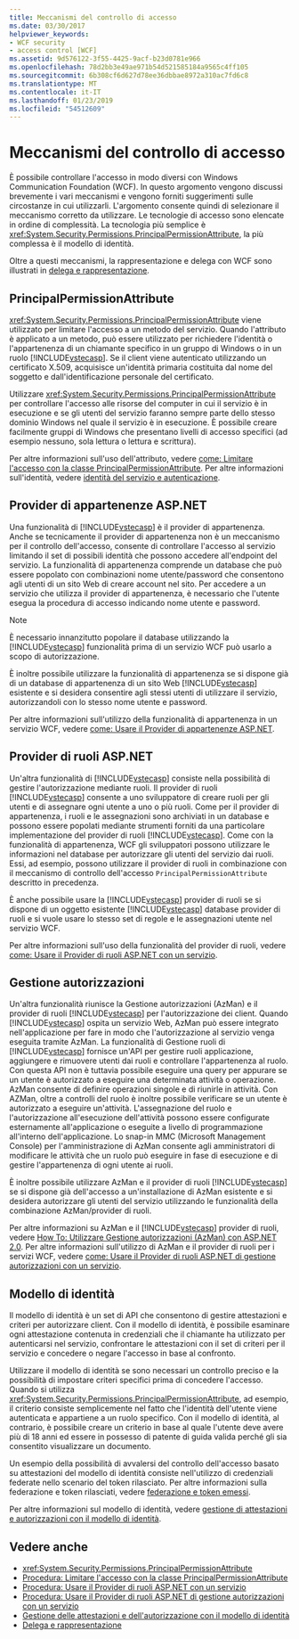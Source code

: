```yaml
---
title: Meccanismi del controllo di accesso
ms.date: 03/30/2017
helpviewer_keywords:
- WCF security
- access control [WCF]
ms.assetid: 9d576122-3f55-4425-9acf-b23d0781e966
ms.openlocfilehash: 78d2bb3e49ae971b54d521585184a9565c4ff105
ms.sourcegitcommit: 6b308cf6d627d78ee36dbbae8972a310ac7fd6c8
ms.translationtype: MT
ms.contentlocale: it-IT
ms.lasthandoff: 01/23/2019
ms.locfileid: "54512609"
---
```

# <a name="access-control-mechanisms"></a>Meccanismi del controllo di accesso
È possibile controllare l'accesso in modo diversi con Windows Communication Foundation (WCF). In questo argomento vengono discussi brevemente i vari meccanismi e vengono forniti suggerimenti sulle circostanze in cui utilizzarli. L'argomento consente quindi di selezionare il meccanismo corretto da utilizzare. Le tecnologie di accesso sono elencate in ordine di complessità. La tecnologia più semplice è <xref:System.Security.Permissions.PrincipalPermissionAttribute>, la più complessa è il modello di identità.  
  
 Oltre a questi meccanismi, la rappresentazione e delega con WCF sono illustrati in [delega e rappresentazione](../../../../docs/framework/wcf/feature-details/delegation-and-impersonation-with-wcf.md).  
  
## <a name="principalpermissionattribute"></a>PrincipalPermissionAttribute  
 <xref:System.Security.Permissions.PrincipalPermissionAttribute> viene utilizzato per limitare l'accesso a un metodo del servizio. Quando l'attributo è applicato a un metodo, può essere utilizzato per richiedere l'identità o l'appartenenza di un chiamante specifico in un gruppo di Windows o in un ruolo [!INCLUDE[vstecasp](../../../../includes/vstecasp-md.md)]. Se il client viene autenticato utilizzando un certificato X.509, acquisisce un'identità primaria costituita dal nome del soggetto e dall'identificazione personale del certificato.  
  
 Utilizzare <xref:System.Security.Permissions.PrincipalPermissionAttribute> per controllare l'accesso alle risorse del computer in cui il servizio è in esecuzione e se gli utenti del servizio faranno sempre parte dello stesso dominio Windows nel quale il servizio è in esecuzione. È possibile creare facilmente gruppi di Windows che presentano livelli di accesso specifici (ad esempio nessuno, sola lettura o lettura e scrittura).  
  
 Per altre informazioni sull'uso dell'attributo, vedere [come: Limitare l'accesso con la classe PrincipalPermissionAttribute](../../../../docs/framework/wcf/how-to-restrict-access-with-the-principalpermissionattribute-class.md). Per altre informazioni sull'identità, vedere [identità del servizio e autenticazione](../../../../docs/framework/wcf/feature-details/service-identity-and-authentication.md).  
  
## <a name="aspnet-membership-provider"></a>Provider di appartenenze ASP.NET  
 Una funzionalità di [!INCLUDE[vstecasp](../../../../includes/vstecasp-md.md)] è il provider di appartenenza. Anche se tecnicamente il provider di appartenenza non è un meccanismo per il controllo dell'accesso, consente di controllare l'accesso al servizio limitando il set di possibili identità che possono accedere all'endpoint del servizio. La funzionalità di appartenenza comprende un database che può essere popolato con combinazioni nome utente/password che consentono agli utenti di un sito Web di creare account nel sito. Per accedere a un servizio che utilizza il provider di appartenenza, è necessario che l'utente esegua la procedura di accesso indicando nome utente e password.  
  
> [!NOTE]
>  È necessario innanzitutto popolare il database utilizzando la [!INCLUDE[vstecasp](../../../../includes/vstecasp-md.md)] funzionalità prima di un servizio WCF può usarlo a scopo di autorizzazione.  
  
 È inoltre possibile utilizzare la funzionalità di appartenenza se si dispone già di un database di appartenenza di un sito Web [!INCLUDE[vstecasp](../../../../includes/vstecasp-md.md)] esistente e si desidera consentire agli stessi utenti di utilizzare il servizio, autorizzandoli con lo stesso nome utente e password.  
  
 Per altre informazioni sull'utilizzo della funzionalità di appartenenza in un servizio WCF, vedere [come: Usare il Provider di appartenenze ASP.NET](../../../../docs/framework/wcf/feature-details/how-to-use-the-aspnet-membership-provider.md).  
  
## <a name="aspnet-role-provider"></a>Provider di ruoli ASP.NET  
 Un'altra funzionalità di [!INCLUDE[vstecasp](../../../../includes/vstecasp-md.md)] consiste nella possibilità di gestire l'autorizzazione mediante ruoli. Il provider di ruoli [!INCLUDE[vstecasp](../../../../includes/vstecasp-md.md)] consente a uno sviluppatore di creare ruoli per gli utenti e di assegnare ogni utente a uno o più ruoli. Come per il provider di appartenenza, i ruoli e le assegnazioni sono archiviati in un database e possono essere popolati mediante strumenti forniti da una particolare implementazione del provider di ruoli [!INCLUDE[vstecasp](../../../../includes/vstecasp-md.md)]. Come con la funzionalità di appartenenza, WCF gli sviluppatori possono utilizzare le informazioni nel database per autorizzare gli utenti del servizio dai ruoli. Essi, ad esempio, possono utilizzare il provider di ruoli in combinazione con il meccanismo di controllo dell'accesso `PrincipalPermissionAttribute` descritto in precedenza.  
  
 È anche possibile usare la [!INCLUDE[vstecasp](../../../../includes/vstecasp-md.md)] provider di ruoli se si dispone di un oggetto esistente [!INCLUDE[vstecasp](../../../../includes/vstecasp-md.md)] database provider di ruoli e si vuole usare lo stesso set di regole e le assegnazioni utente nel servizio WCF.  
  
 Per altre informazioni sull'uso della funzionalità del provider di ruoli, vedere [come: Usare il Provider di ruoli ASP.NET con un servizio](../../../../docs/framework/wcf/feature-details/how-to-use-the-aspnet-role-provider-with-a-service.md).  
  
## <a name="authorization-manager"></a>Gestione autorizzazioni  
 Un'altra funzionalità riunisce la Gestione autorizzazioni (AzMan) e il provider di ruoli [!INCLUDE[vstecasp](../../../../includes/vstecasp-md.md)] per l'autorizzazione dei client. Quando [!INCLUDE[vstecasp](../../../../includes/vstecasp-md.md)] ospita un servizio Web, AzMan può essere integrato nell'applicazione per fare in modo che l'autorizzazione al servizio venga eseguita tramite AzMan. La funzionalità di Gestione ruoli di [!INCLUDE[vstecasp](../../../../includes/vstecasp-md.md)] fornisce un'API per gestire ruoli applicazione, aggiungere e rimuovere utenti dai ruoli e controllare l'appartenenza al ruolo. Con questa API non è tuttavia possibile eseguire una query per appurare se un utente è autorizzato a eseguire una determinata attività o operazione. AzMan consente di definire operazioni singole e di riunirle in attività. Con AZMan, oltre a controlli del ruolo è inoltre possibile verificare se un utente è autorizzato a eseguire un'attività. L'assegnazione del ruolo e l'autorizzazione all'esecuzione dell'attività possono essere configurate esternamente all'applicazione o eseguite a livello di programmazione all'interno dell'applicazione. Lo snap-in MMC (Microsoft Management Console) per l'amministrazione di AzMan consente agli amministratori di modificare le attività che un ruolo può eseguire in fase di esecuzione e di gestire l'appartenenza di ogni utente ai ruoli.  
  
 È inoltre possibile utilizzare AzMan e il provider di ruoli [!INCLUDE[vstecasp](../../../../includes/vstecasp-md.md)] se si dispone già dell'accesso a un'installazione di AzMan esistente e si desidera autorizzare gli utenti del servizio utilizzando le funzionalità della combinazione AzMan/provider di ruoli.  
  
 Per altre informazioni su AzMan e il [!INCLUDE[vstecasp](../../../../includes/vstecasp-md.md)] provider di ruoli, vedere [How To: Utilizzare Gestione autorizzazioni (AzMan) con ASP.NET 2.0](https://go.microsoft.com/fwlink/?LinkId=88951). Per altre informazioni sull'utilizzo di AzMan e il provider di ruoli per i servizi WCF, vedere [come: Usare il Provider di ruoli ASP.NET di gestione autorizzazioni con un servizio](../../../../docs/framework/wcf/feature-details/how-to-use-the-aspnet-authorization-manager-role-provider-with-a-service.md).  
  
## <a name="identity-model"></a>Modello di identità  
 Il modello di identità è un set di API che consentono di gestire attestazioni e criteri per autorizzare client. Con il modello di identità, è possibile esaminare ogni attestazione contenuta in credenziali che il chiamante ha utilizzato per autenticarsi nel servizio, confrontare le attestazioni con il set di criteri per il servizio e concedere o negare l'accesso in base al confronto.  
  
 Utilizzare il modello di identità se sono necessari un controllo preciso e la possibilità di impostare criteri specifici prima di concedere l'accesso. Quando si utilizza <xref:System.Security.Permissions.PrincipalPermissionAttribute>, ad esempio, il criterio consiste semplicemente nel fatto che l'identità dell'utente viene autenticata e appartiene a un ruolo specifico. Con il modello di identità, al contrario, è possibile creare un criterio in base al quale l'utente deve avere più di 18 anni ed essere in possesso di patente di guida valida perché gli sia consentito visualizzare un documento.  
  
 Un esempio della possibilità di avvalersi del controllo dell'accesso basato su attestazioni del modello di identità consiste nell'utilizzo di credenziali federate nello scenario del token rilasciato. Per altre informazioni sulla federazione e token rilasciati, vedere [federazione e token emessi](../../../../docs/framework/wcf/feature-details/federation-and-issued-tokens.md).  
  
 Per altre informazioni sul modello di identità, vedere [gestione di attestazioni e autorizzazioni con il modello di identità](../../../../docs/framework/wcf/feature-details/managing-claims-and-authorization-with-the-identity-model.md).  
  
## <a name="see-also"></a>Vedere anche
- <xref:System.Security.Permissions.PrincipalPermissionAttribute>
- [Procedura: Limitare l'accesso con la classe PrincipalPermissionAttribute](../../../../docs/framework/wcf/how-to-restrict-access-with-the-principalpermissionattribute-class.md)
- [Procedura: Usare il Provider di ruoli ASP.NET con un servizio](../../../../docs/framework/wcf/feature-details/how-to-use-the-aspnet-role-provider-with-a-service.md)
- [Procedura: Usare il Provider di ruoli ASP.NET di gestione autorizzazioni con un servizio](../../../../docs/framework/wcf/feature-details/how-to-use-the-aspnet-authorization-manager-role-provider-with-a-service.md)
- [Gestione delle attestazioni e dell'autorizzazione con il modello di identità](../../../../docs/framework/wcf/feature-details/managing-claims-and-authorization-with-the-identity-model.md)
- [Delega e rappresentazione](../../../../docs/framework/wcf/feature-details/delegation-and-impersonation-with-wcf.md)
